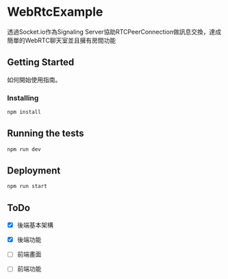 # WebRtcExample

透過Socket.io作為Signaling Server協助RTCPeerConnection做訊息交換，達成簡單的WebRTC聊天室並且擁有房間功能

## Getting Started

如何開始使用指南。

### Installing

```bash
npm install
```

## Running the tests

```bash
npm run dev
```

## Deployment

```bash
npm run start
```
## ToDo

- [X] 後端基本架構
- [X] 後端功能
- [ ] 前端畫面
- [ ] 前端功能
 